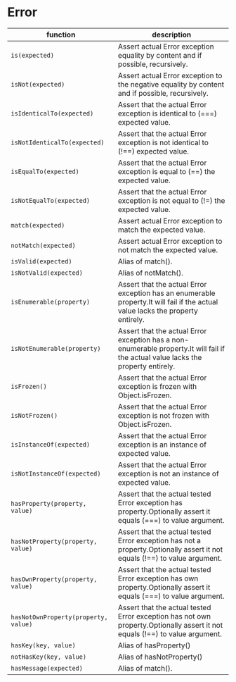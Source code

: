 # Error


| function | description |
| --- | --- |
|` is(expected) `                   | Assert actual Error exception equality by content and if possible, recursively. |
|` isNot(expected) `                | Assert actual Error exception to the negative equality by content and if possible, recursively. |
|` isIdenticalTo(expected) `        | Assert that the actual Error exception is identical to (===) expected value. |
|` isNotIdenticalTo(expected) `     | Assert that the actual Error exception is not identical to (!==) expected value. |
|` isEqualTo(expected) `            | Assert that the actual Error exception is equal to (==) the expected value. |
|` isNotEqualTo(expected) `         | Assert that the actual Error exception is not equal to (!=) the expected value. |
|` match(expected) `                | Assert actual Error exception to match the expected value. |
|` notMatch(expected) `             | Assert actual Error exception to not match the expected value. |
|` isValid(expected) `              | Alias of match(). |
|` isNotValid(expected) `           | Alias of notMatch(). |
|` isEnumerable(property) `         | Assert that the actual Error exception has an enumerable property.It will fail if the actual value lacks the property entirely. |
|` isNotEnumerable(property) `      | Assert that the actual Error exception has a non-enumerable property.It will fail if the actual value lacks the property entirely. |
|` isFrozen() `                     | Assert that the actual Error exception is frozen with Object.isFrozen. |
|` isNotFrozen() `                  | Assert that the actual Error exception is not frozen with Object.isFrozen. |
|` isInstanceOf(expected) `         | Assert that the actual Error exception is an instance of expected value. |
|` isNotInstanceOf(expected) `      | Assert that the actual Error exception is not an instance of expected value. |
|` hasProperty(property, value) `   | Assert that the actual tested Error exception has property.Optionally assert it equals (===) to value argument. |
|` hasNotProperty(property, value) `  | Assert that the actual tested Error exception has not a property.Optionally assert it not equals (!==) to value argument. |
|` hasOwnProperty(property, value) `  | Assert that the actual tested Error exception has own property.Optionally assert it equals (===) to value argument. |
|` hasNotOwnProperty(property, value) `  | Assert that the actual tested Error exception has not own property.Optionally assert it not equals (!==) to value argument. |
|` hasKey(key, value) `             | Alias of hasProperty() |
|` notHasKey(key, value) `          | Alias of hasNotProperty() |
|` hasMessage(expected) `           | Alias of match(). |

